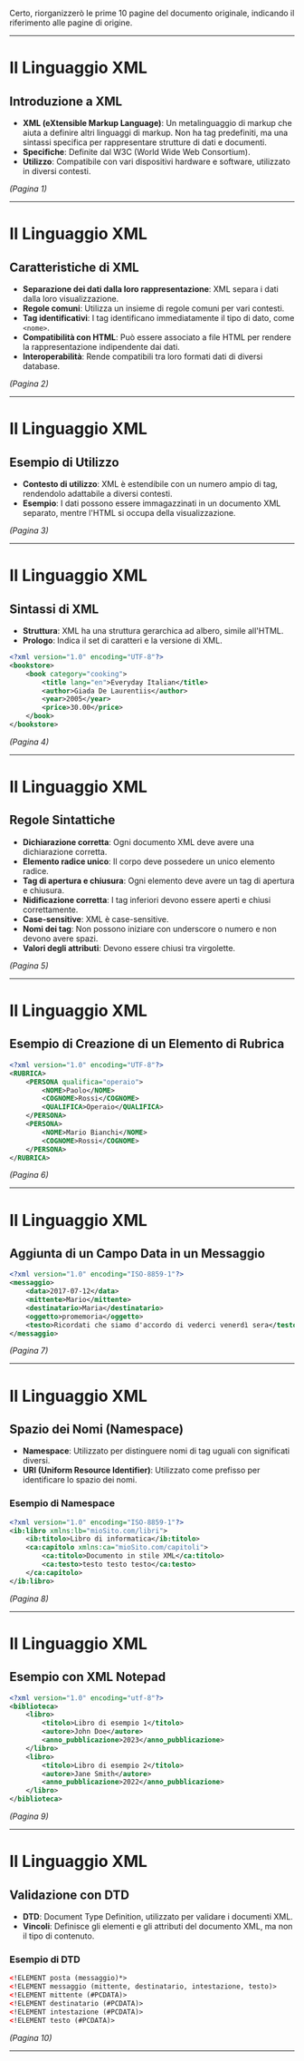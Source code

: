 Certo, riorganizzerò le prime 10 pagine del documento originale, indicando il riferimento alle pagine di origine.

---

# Il Linguaggio XML

## Introduzione a XML

- **XML (eXtensible Markup Language)**: Un metalinguaggio di markup che aiuta a definire altri linguaggi di markup. Non ha tag predefiniti, ma una sintassi specifica per rappresentare strutture di dati e documenti.
- **Specifiche**: Definite dal W3C (World Wide Web Consortium).
- **Utilizzo**: Compatibile con vari dispositivi hardware e software, utilizzato in diversi contesti.

*(Pagina 1)*

---

# Il Linguaggio XML

## Caratteristiche di XML

- **Separazione dei dati dalla loro rappresentazione**: XML separa i dati dalla loro visualizzazione.
- **Regole comuni**: Utilizza un insieme di regole comuni per vari contesti.
- **Tag identificativi**: I tag identificano immediatamente il tipo di dato, come `<nome>`.
- **Compatibilità con HTML**: Può essere associato a file HTML per rendere la rappresentazione indipendente dai dati.
- **Interoperabilità**: Rende compatibili tra loro formati dati di diversi database.

*(Pagina 2)*

---

# Il Linguaggio XML

## Esempio di Utilizzo

- **Contesto di utilizzo**: XML è estendibile con un numero ampio di tag, rendendolo adattabile a diversi contesti.
- **Esempio**: I dati possono essere immagazzinati in un documento XML separato, mentre l'HTML si occupa della visualizzazione.

*(Pagina 3)*

---

# Il Linguaggio XML

## Sintassi di XML

- **Struttura**: XML ha una struttura gerarchica ad albero, simile all'HTML.
- **Prologo**: Indica il set di caratteri e la versione di XML.

```xml
<?xml version="1.0" encoding="UTF-8"?>
<bookstore>
    <book category="cooking">
        <title lang="en">Everyday Italian</title>
        <author>Giada De Laurentiis</author>
        <year>2005</year>
        <price>30.00</price>
    </book>
</bookstore>
```

*(Pagina 4)*

---

# Il Linguaggio XML

## Regole Sintattiche

- **Dichiarazione corretta**: Ogni documento XML deve avere una dichiarazione corretta.
- **Elemento radice unico**: Il corpo deve possedere un unico elemento radice.
- **Tag di apertura e chiusura**: Ogni elemento deve avere un tag di apertura e chiusura.
- **Nidificazione corretta**: I tag inferiori devono essere aperti e chiusi correttamente.
- **Case-sensitive**: XML è case-sensitive.
- **Nomi dei tag**: Non possono iniziare con underscore o numero e non devono avere spazi.
- **Valori degli attributi**: Devono essere chiusi tra virgolette.

*(Pagina 5)*

---

# Il Linguaggio XML

## Esempio di Creazione di un Elemento di Rubrica

```xml
<?xml version="1.0" encoding="UTF-8"?>
<RUBRICA>
    <PERSONA qualifica="operaio">
        <NOME>Paolo</NOME>
        <COGNOME>Rossi</COGNOME>
        <QUALIFICA>Operaio</QUALIFICA>
    </PERSONA>
    <PERSONA>
        <NOME>Mario Bianchi</NOME>
        <COGNOME>Rossi</COGNOME>
    </PERSONA>
</RUBRICA>
```

*(Pagina 6)*

---

# Il Linguaggio XML

## Aggiunta di un Campo Data in un Messaggio

```xml
<?xml version="1.0" encoding="ISO-8859-1"?>
<messaggio>
    <data>2017-07-12</data>
    <mittente>Mario</mittente>
    <destinatario>Maria</destinatario>
    <oggetto>promemoria</oggetto>
    <testo>Ricordati che siamo d'accordo di vederci venerdì sera</testo>
</messaggio>
```

*(Pagina 7)*

---

# Il Linguaggio XML

## Spazio dei Nomi (Namespace)

- **Namespace**: Utilizzato per distinguere nomi di tag uguali con significati diversi.
- **URI (Uniform Resource Identifier)**: Utilizzato come prefisso per identificare lo spazio dei nomi.

### Esempio di Namespace

```xml
<?xml version="1.0" encoding="ISO-8859-1"?>
<ib:libro xmlns:lb="mioSito.com/libri">
    <ib:titolo>Libro di informatica</ib:titolo>
    <ca:capitolo xmlns:ca="mioSito.com/capitoli">
        <ca:titolo>Documento in stile XML</ca:titolo>
        <ca:testo>testo testo testo</ca:testo>
    </ca:capitolo>
</ib:libro>
```

*(Pagina 8)*

---

# Il Linguaggio XML

## Esempio con XML Notepad

```xml
<?xml version="1.0" encoding="utf-8"?>
<biblioteca>
    <libro>
        <titolo>Libro di esempio 1</titolo>
        <autore>John Doe</autore>
        <anno_pubblicazione>2023</anno_pubblicazione>
    </libro>
    <libro>
        <titolo>Libro di esempio 2</titolo>
        <autore>Jane Smith</autore>
        <anno_pubblicazione>2022</anno_pubblicazione>
    </libro>
</biblioteca>
```

*(Pagina 9)*

---

# Il Linguaggio XML

## Validazione con DTD

- **DTD**: Document Type Definition, utilizzato per validare i documenti XML.
- **Vincoli**: Definisce gli elementi e gli attributi del documento XML, ma non il tipo di contenuto.

### Esempio di DTD

```xml
<!ELEMENT posta (messaggio)*>
<!ELEMENT messaggio (mittente, destinatario, intestazione, testo)>
<!ELEMENT mittente (#PCDATA)>
<!ELEMENT destinatario (#PCDATA)>
<!ELEMENT intestazione (#PCDATA)>
<!ELEMENT testo (#PCDATA)>
```

*(Pagina 10)*

---
